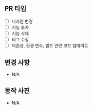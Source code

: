 ## PR 타입

- [ ] 디자인 변경
- [ ] 기능 추가
- [ ] 기능 삭제
- [ ] 버그 수정
- [ ] 의존성, 환경 변수, 빌드 관련 코드 업데이트

## 변경 사항
- N/A

## 동작 사진
- N/A

